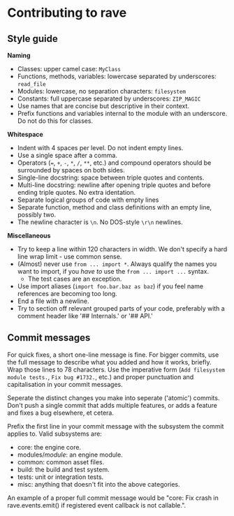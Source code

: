 Contributing to rave
=====================

Style guide
-----------

__Naming__
- Classes: upper camel case: `MyClass`
- Functions, methods, variables: lowercase separated by underscores: `read_file`
- Modules: lowercase, no separation characters: `filesystem`
- Constants: full uppercase separated by underscores: `ZIP_MAGIC`
- Use names that are concise but descriptive in their context.
- Prefix functions and variables internal to the module with an underscore. Do not do this for classes.

__Whitespace__
- Indent with 4 spaces per level. Do not indent empty lines.
- Use a single space after a comma.
- Operators (`=`, `+`, `-`, `*`, `/`, `**`, etc.) and compound operators should be surrounded by spaces on both sides.
- Single-line docstring: space between triple quotes and contents.
- Multi-line docstring: newline after opening triple quotes and before ending triple quotes. No extra identation.
- Separate logical groups of code with empty lines
- Separate function, method and class definitions with an empty line, possibly two.
- The newline character is `\n`. No DOS-style `\r\n` newlines.

__Miscellaneous__
- Try to keep a line within 120 characters in width. We don't specify a hard line wrap limit - use common sense.
- (Almost) never use `from ... import *`. Always qualify the names you want to import, if you *have to* use the `from ... import ...` syntax.
  * The test cases are an exception.
- Use import aliases (`import foo.bar.baz as baz`) if you feel name references are becoming too long.
- End a file with a newline.
- Try to section off relevant grouped parts of your code, preferably with a comment header like '## Internals.' or '## API.'


Commit messages
---------------

For quick fixes, a short one-line message is fine. For bigger commits, use the full message to describe what you added and how it works, briefly. Wrap those lines to 78 characters.
Use the imperative form (`Add filesystem module tests.`, `Fix bug #1732.`, etc.) and proper punctuation and capitalisation in your commit messages.

Seperate the distinct changes you make into seperate ('atomic') commits. Don't push a single commit that adds multiple features, or adds a feature and fixes a bug elsewhere, et cetera.

Prefix the first line in your commit message with the subsystem the commit applies to. Valid subsystems are:
  * core: the engine core.
  * modules/*module*: an engine module.
  * common: common asset files.
  * build: the build and test system.
  * tests: unit or integration tests.
  * misc: anything that doesn't fit into the above categories.

An example of a proper full commit message would be "core: Fix crash in rave.events.emit() if registered event callback is not callable.".
